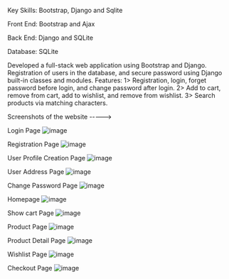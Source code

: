 Key Skills: Bootstrap, Django and Sqlite

Front End: Bootstrap and Ajax

Back End: Django and SQLite

Database: SQLite


Developed a full-stack web application using Bootstrap and Django.
Registration of users in the database, and secure password using Django built-in classes and modules.
Features:
1> Registration, login, forget password before login, and change password after login.
2> Add to cart, remove from cart, add to wishlist, and remove from wishlist.
3> Search products via matching characters.


Screenshots of the website ----->

Login Page
![image](https://github.com/user-attachments/assets/b2af3779-bf14-42b9-bde6-134cea89f557)

Registration Page
![image](https://github.com/user-attachments/assets/cce23d1f-ee09-4d53-a3d7-df2a0ed4ee0f)

User Profile Creation Page
![image](https://github.com/user-attachments/assets/48129563-1bfa-4aff-9fac-20ea2dc9bd01)

User Address Page
![image](https://github.com/user-attachments/assets/df4653ea-c3eb-419f-bbe6-81e00656c819)

Change Password Page
![image](https://github.com/user-attachments/assets/35bdc79b-98a6-499f-b2f2-b1074413f30c)

Homepage
![image](https://github.com/user-attachments/assets/ebed7a3b-4dc8-4ec6-8e10-bfe511cfe5c8)

Show cart Page
![image](https://github.com/user-attachments/assets/8405f134-44ec-4f26-baf0-a6c7b7e09d1c)

Product Page
![image](https://github.com/user-attachments/assets/a66f5621-f37f-4064-8c36-95822a273b5d)

Product Detail Page
![image](https://github.com/user-attachments/assets/6d205d38-123a-4962-b703-5ad59ac23262)

Wishlist Page
![image](https://github.com/user-attachments/assets/71e4203d-e88f-4c9a-add0-2f6a6063b2f6)

Checkout Page
![image](https://github.com/user-attachments/assets/50f3b251-ff48-4f1e-a0bf-d6349a87731e)







